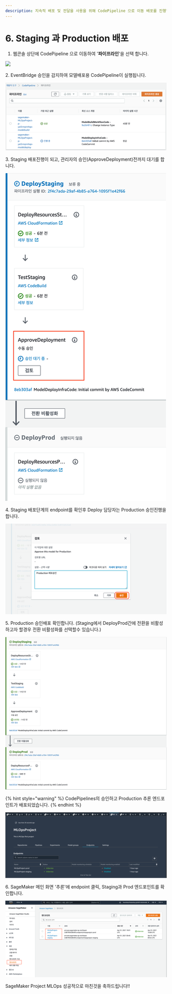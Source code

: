 ```yaml
---
description: 지속적 배포 및 전달을 사용을 위해 CodePipeline 으로 이동 배포를 진행합니다.
---
```


# 6. Staging 과 Production 배포

1. 웹콘솔 상단에 CodePipeline 으로 이동하여 '**파이프라인**'을 선택 합니다.

![](<../.gitbook/assets/스크린샷 2022-01-20 오전 3.49.52.png>)

2\. EventBridge 승인을 감지하여 모델배포용 CodePipeline이 실행됩니다.

![](<../.gitbook/assets/Screen Shot 2021-04-01 at 6.45.19 PM.png>)

3\. Staging 배포진행이 되고, 관리자의 승인(ApproveDeployment)전까지 대기를 합니다.

![배포용 파이프라인 화면](<../.gitbook/assets/Screen Shot 2021-04-01 at 7.01.15 PM (1).png>)

4\. Staging 배포단계의 endpoint를 확인후 Deploy 담당자는 Production 승인진행을 합니다.

![배포 승인 검토](<../.gitbook/assets/Screen Shot 2021-06-06 at 9.11.32 PM.png>)

5\. Production 승인배포 확인합니다. (Staging에서 DeployProd간에 전환을 비활성하고자 할경우 전환 비활성화를 선택할수 있습니다.)

![](<../.gitbook/assets/image (2).png>)

{% hint style="warning" %}
CodePipelines의 승인하고 Production 추론 엔드포인트가 배포되었습니다.
{% endhint %}

![](<../.gitbook/assets/Screen Shot 2021-04-01 at 8.10.31 PM.png>)

6\. SageMaker 메인 화면 '추론'에 endpoint 클릭, Staging과 Prod 엔드포인트를 확인합니다.

![](<../.gitbook/assets/Screen Shot 2021-04-01 at 9.42.34 PM.png>)

SageMaker Project MLOps 성공적으로 마친것을 축하드립니다!!
